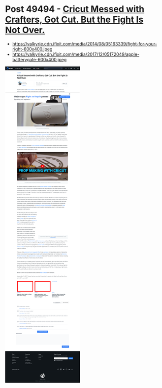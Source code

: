 # Post 49494 - [Cricut Messed with Crafters, Got Cut. But the Fight Is Not Over.](https://www.ifixit.com/News/49494/cricut-messed-with-crafters-got-cut-but-the-fight-is-not-over)

- https://valkyrie.cdn.ifixit.com/media/2014/08/05163339/fight-for-your-right-600x400.jpeg
- https://valkyrie.cdn.ifixit.com/media/2017/12/05172049/apple-batterygate-600x400.jpeg

![screencap](screenshots/6603f23b-d4e0-4d53-ac2e-1f87404698e9.png)
